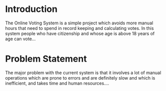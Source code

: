 # Introduction

 The Online Voting System is a simple project which avoids more manual hours that need to spend in record keeping and calculating votes.
In this system people who have citizenship and whose age is above 18 years of age can vote...

# Problem Statement

  The major problem with the current system is that it involves a lot of manual operations which are prone to errors and are definitely slow and which is inefficient,
and takes time and human resources....
 
